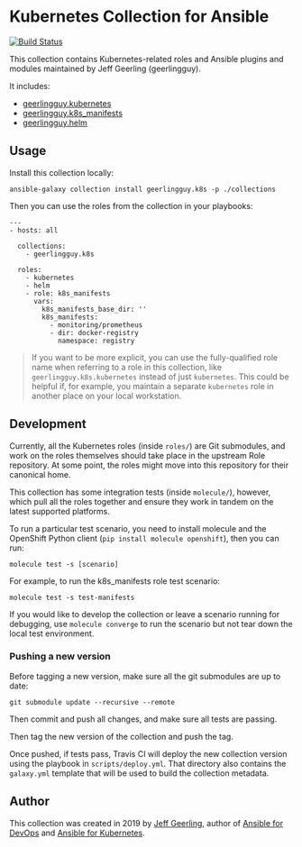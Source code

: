 # Kubernetes Collection for Ansible

[![Build Status](https://travis-ci.com/geerlingguy/ansible-collection-k8s.svg?branch=master)](https://travis-ci.com/geerlingguy/ansible-collection-k8s)

This collection contains Kubernetes-related roles and Ansible plugins and modules maintained by Jeff Geerling (geerlingguy).

It includes:

  - [geerlingguy.kubernetes](https://github.com/geerlingguy/ansible-role-kubernetes)
  - [geerlingguy.k8s_manifests](https://github.com/geerlingguy/ansible-role-k8s_manifests)
  - [geerlingguy.helm](https://github.com/geerlingguy/ansible-role-helm)

## Usage

Install this collection locally:

    ansible-galaxy collection install geerlingguy.k8s -p ./collections

Then you can use the roles from the collection in your playbooks:

    ---
    - hosts: all
    
      collections:
        - geerlingguy.k8s
    
      roles:
        - kubernetes
        - helm
        - role: k8s_manifests
          vars:
            k8s_manifests_base_dir: ''
            k8s_manifests:
              - monitoring/prometheus
              - dir: docker-registry
                namespace: registry

> If you want to be more explicit, you can use the fully-qualified role name when referring to a role in this collection, like `geerlingguy.k8s.kubernetes` instead of just `kubernetes`. This could be helpful if, for example, you maintain a separate `kubernetes` role in another place on your local workstation.

## Development

Currently, all the Kubernetes roles (inside `roles/`) are Git submodules, and work on the roles themselves should take place in the upstream Role repository. At some point, the roles might move into this repository for their canonical home.

This collection has some integration tests (inside `molecule/`), however, which pull all the roles together and ensure they work in tandem on the latest supported platforms.

To run a particular test scenario, you need to install molecule and the OpenShift Python client (`pip install molecule openshift`), then you can run:

    molecule test -s [scenario]

For example, to run the k8s_manifests role test scenario:

    molecule test -s test-manifests

If you would like to develop the collection or leave a scenario running for debugging, use `molecule converge` to run the scenario but not tear down the local test environment.

### Pushing a new version

Before tagging a new version, make sure all the git submodules are up to date:

    git submodule update --recursive --remote

Then commit and push all changes, and make sure all tests are passing.

Then tag the new version of the collection and push the tag.

Once pushed, if tests pass, Travis CI will deploy the new collection version using the playbook in `scripts/deploy.yml`. That directory also contains the `galaxy.yml` template that will be used to build the collection metadata.

## Author

This collection was created in 2019 by [Jeff Geerling](https://www.jeffgeerling.com/), author of [Ansible for DevOps](https://www.ansiblefordevops.com/) and [Ansible for Kubernetes](https://www.ansibleforkubernetes.com).
